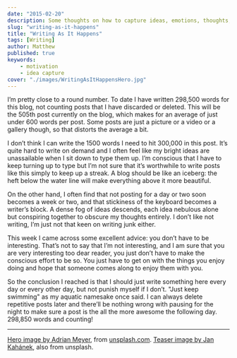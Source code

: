 ```yaml
---
date: "2015-02-20"
description: Some thoughts on how to capture ideas, emotions, thoughts, and experiences without losing the ability to live the moment itself.
slug: "writing-as-it-happens" 
title: "Writing As It Happens"
tags: [Writing]
author: Matthew
published: true
keywords:
    - motivation
    - idea capture
cover: "./images/WritingAsItHappensHero.jpg"
---
```


I’m pretty close to a round number. To date I have written 298,500 words for this blog, not counting posts that I have discarded or deleted. This will be the 505th post currently on the blog, which makes for an average of just under 600 words per post. Some posts are just a picture or a video or a gallery though, so that distorts the average a bit.

I don’t think I can write the 1500 words I need to hit 300,000 in this post. It’s quite hard to write on demand and I often feel like my bright ideas are unassailable when I sit down to type them up. I’m conscious that I have to keep turning up to type but I’m not sure that it’s worthwhile to write posts like this simply to keep up a streak. A blog should be like an iceberg: the heft below the water line will make everything above it more beautiful.

On the other hand, I often find that not posting for a day or two soon becomes a week or two, and that stickiness of the keyboard becomes a writer’s block. A dense fog of ideas descends, each idea nebulous alone but conspiring together to obscure my thoughts entirely. I don’t like not writing, I’m just not that keen on writing junk either.

This week I came across some excellent advice: you don’t have to be interesting. That’s not to say that I’m not interesting, and I am sure that you are very interesting too dear reader, you just don’t have to make the conscious effort to be so. You just have to get on with the things you enjoy doing and hope that someone comes along to enjoy them with you.

So the conclusion I reached is that I should just write something here every day or every other day, but not punish myself if I don’t. "Just keep swimming" as my aquatic namesake once said. I can always delete repetitive posts later and there’ll be nothing wrong with pausing for the night to make sure a post is the all the more awesome the following day. 298,850 words and counting!

---

[Hero image by Adrian Meyer](https://unsplash.com/search/writing?photo=Q9GlzfhYgGk), from [unsplash.com](https://unsplash.com/). [Teaser image by Jan Kahánek](https://unsplash.com/search/writing?photo=g3O5ZtRk2E4), also from unsplash.